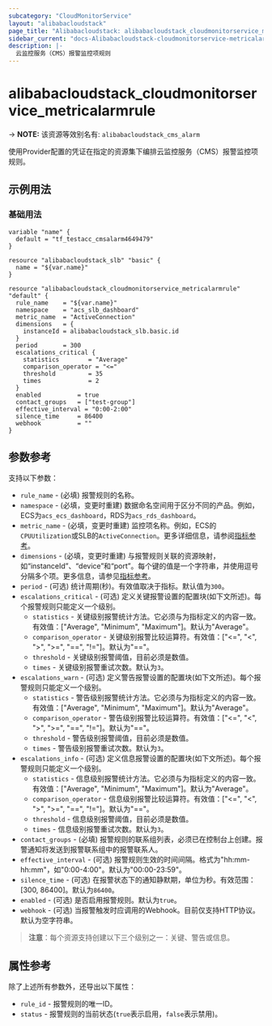 ```yaml
---
subcategory: "CloudMonitorService"
layout: "alibabacloudstack"
page_title: "Alibabacloudstack: alibabacloudstack_cloudmonitorservice_metricalarmrule"
sidebar_current: "docs-Alibabacloudstack-cloudmonitorservice-metricalarmrule"
description: |- 
  云监控服务（CMS）报警监控项规则
---
```


# alibabacloudstack_cloudmonitorservice_metricalarmrule
-> **NOTE:** 该资源等效别名有: `alibabacloudstack_cms_alarm`

使用Provider配置的凭证在指定的资源集下编排云监控服务（CMS）报警监控项规则。

## 示例用法

### 基础用法

```hcl
variable "name" {
  default = "tf_testacc_cmsalarm4649479"
}

resource "alibabacloudstack_slb" "basic" {
  name = "${var.name}"
}

resource "alibabacloudstack_cloudmonitorservice_metricalarmrule" "default" {
  rule_name    = "${var.name}"
  namespace    = "acs_slb_dashboard"
  metric_name  = "ActiveConnection"
  dimensions   = {
    instanceId = alibabacloudstack_slb.basic.id
  }
  period       = 300
  escalations_critical {
    statistics        = "Average"
    comparison_operator = "<="
    threshold         = 35
    times             = 2
  }
  enabled          = true
  contact_groups   = ["test-group"]
  effective_interval = "0:00-2:00"
  silence_time     = 86400
  webhook          = ""
}
```

## 参数参考

支持以下参数：

* `rule_name` - (必填) 报警规则的名称。
* `namespace` - (必填，变更时重建) 数据命名空间用于区分不同的产品。例如，ECS为`acs_ecs_dashboard`，RDS为`acs_rds_dashboard`。
* `metric_name` - (必填，变更时重建) 监控项名称。例如，ECS的`CPUUtilization`或SLB的`ActiveConnection`。更多详细信息，请参阅[指标参考](https://www.alibabacloud.com/help/doc-detail/28619.htm)。
* `dimensions` - (必填，变更时重建) 与报警规则关联的资源映射，如“instanceId”、“device”和“port”。每个键的值是一个字符串，并使用逗号分隔多个项。更多信息，请参见[指标参考](https://www.alibabacloud.com/help/doc-detail/28619.htm)。
* `period` - (可选) 统计周期(秒)。有效值取决于指标。默认值为`300`。
* `escalations_critical` - (可选) 定义关键报警设置的配置块(如下文所述)。每个报警规则只能定义一个级别。
  * `statistics` - 关键级别报警统计方法。它必须与为指标定义的内容一致。有效值：["Average", "Minimum", "Maximum"]。默认为"Average"。
  * `comparison_operator` - 关键级别报警比较运算符。有效值：["<=", "<", ">", ">=", "==", "!="]。默认为"=="。
  * `threshold` - 关键级别报警阈值，目前必须是数值。
  * `times` - 关键级别报警重试次数。默认为`3`。
* `escalations_warn` - (可选) 定义警告报警设置的配置块(如下文所述)。每个报警规则只能定义一个级别。
  * `statistics` - 警告级别报警统计方法。它必须与为指标定义的内容一致。有效值：["Average", "Minimum", "Maximum"]。默认为"Average"。
  * `comparison_operator` - 警告级别报警比较运算符。有效值：["<=", "<", ">", ">=", "==", "!="]。默认为"=="。
  * `threshold` - 警告级别报警阈值，目前必须是数值。
  * `times` - 警告级别报警重试次数。默认为`3`。
* `escalations_info` - (可选) 定义信息报警设置的配置块(如下文所述)。每个报警规则只能定义一个级别。
  * `statistics` - 信息级别报警统计方法。它必须与为指标定义的内容一致。有效值：["Average", "Minimum", "Maximum"]。默认为"Average"。
  * `comparison_operator` - 信息级别报警比较运算符。有效值：["<=", "<", ">", ">=", "==", "!="]。默认为"=="。
  * `threshold` - 信息级别报警阈值，目前必须是数值。
  * `times` - 信息级别报警重试次数。默认为`3`。
* `contact_groups` - (必填) 报警规则的联系组列表，必须已在控制台上创建。报警通知将发送到报警联系组中的报警联系人。
* `effective_interval` - (可选) 报警规则生效的时间间隔。格式为"hh:mm-hh:mm"，如"0:00-4:00"。默认为"00:00-23:59"。
* `silence_time` - (可选) 在报警状态下的通知静默期，单位为秒。有效范围：[300, 86400]。默认为`86400`。
* `enabled` - (可选) 是否启用报警规则。默认为`true`。
* `webhook` - (可选) 当报警触发时应调用的Webhook。目前仅支持HTTP协议。默认为空字符串。

> **注意**：每个资源支持创建以下三个级别之一：关键、警告或信息。

## 属性参考

除了上述所有参数外，还导出以下属性：

* `rule_id` - 报警规则的唯一ID。
* `status` - 报警规则的当前状态(`true`表示启用，`false`表示禁用)。
